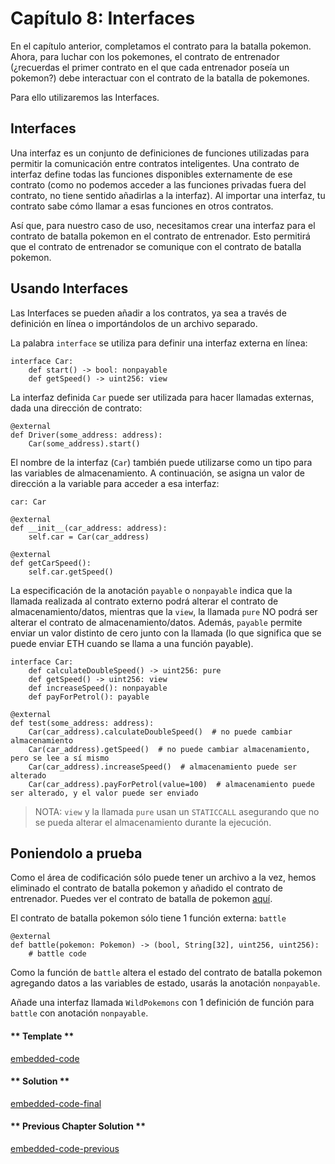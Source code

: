 <!-- Add translation for the following page: https://vyper.fun/#/2/interfaces
Do NOT change the code below. The below code runs the code editor -->

# Capítulo 8: Interfaces

En el capítulo anterior, completamos el contrato para la batalla pokemon. Ahora, para luchar con los pokemones, el contrato de entrenador (¿recuerdas el primer contrato en el que cada entrenador poseía un pokemon?) debe interactuar con el contrato de la batalla de pokemones.

Para ello utilizaremos las Interfaces.

## Interfaces

Una interfaz es un conjunto de definiciones de funciones utilizadas para permitir la comunicación entre contratos inteligentes. Una contrato de interfaz define todas las funciones disponibles externamente de ese contrato (como no podemos acceder a las funciones privadas fuera del contrato, no tiene sentido añadirlas a la interfaz). Al importar una interfaz, tu contrato sabe cómo llamar a esas funciones en otros contratos.

Así que, para nuestro caso de uso, necesitamos crear una interfaz para el contrato de batalla pokemon en el contrato de entrenador. Esto permitirá que el contrato de entrenador se comunique con el contrato de batalla pokemon.

## Usando Interfaces

Las Interfaces se pueden añadir a los contratos, ya sea a través de definición en línea o importándolos de un archivo separado.

La palabra `interface` se utiliza para definir una interfaz externa en línea:

    interface Car:
        def start() -> bool: nonpayable
        def getSpeed() -> uint256: view

La interfaz definida `Car` puede ser utilizada para hacer llamadas externas, dada una dirección de contrato:

    @external
    def Driver(some_address: address):
        Car(some_address).start()

El nombre de la interfaz (`Car`) también puede utilizarse como un tipo para las variables de almacenamiento. A continuación, se asigna un valor de dirección a la variable para acceder a esa interfaz:

    car: Car

    @external
    def __init__(car_address: address):
        self.car = Car(car_address)

    @external
    def getCarSpeed():
        self.car.getSpeed()

La especificación de la anotación `payable` o `nonpayable` indica que la llamada realizada al contrato externo podrá alterar el contrato de almacenamiento/datos, mientras que la `view`, la llamada `pure` NO podrá ser alterar el contrato de almacenamiento/datos. Además, `payable` permite enviar un valor distinto de cero junto con la llamada (lo que significa que se puede enviar ETH cuando se llama a una función payable).

    interface Car:
        def calculateDoubleSpeed() -> uint256: pure
        def getSpeed() -> uint256: view
        def increaseSpeed(): nonpayable
        def payForPetrol(): payable

    @external
    def test(some_address: address):
        Car(car_address).calculateDoubleSpeed()  # no puede cambiar almacenamiento
        Car(car_address).getSpeed()  # no puede cambiar almacenamiento, pero se lee a sí mismo
        Car(car_address).increaseSpeed()  # almacenamiento puede ser alterado
        Car(car_address).payForPetrol(value=100)  # almacenamiento puede ser alterado, y el valor puede ser enviado

> NOTA: `view` y la llamada `pure` usan un `STATICCALL` asegurando que no se pueda alterar el almacenamiento durante la ejecución.

## Poniendolo a prueba

Como el área de codificación sólo puede tener un archivo a la vez, hemos eliminado el contrato de batalla pokemon y añadido el contrato de entrenador. Puedes ver el contrato de batalla de pokemon [aquí](https://github.com/vyperfun/vyper.fun/blob/chapter1/assets/2/2.7-finished-code.vy).

El contrato de batalla pokemon sólo tiene 1 función externa: `battle`

    @external
    def battle(pokemon: Pokemon) -> (bool, String[32], uint256, uint256):
        # battle code

Como la función de `battle` altera el estado del contrato de batalla pokemon agregando datos a las variables de estado, usarás la anotación `nonpayable`.

Añade una interfaz llamada `WildPokemons` con 1 definición de función para `battle` con anotación `nonpayable`.

<!-- tabs:start -->

#### ** Template **

[embedded-code](../assets/2/2.8-template-code.vy ':include :type=code embed-template')

#### ** Solution **

[embedded-code-final](../assets/2/2.8-finished-code.vy ':include :type=code embed-final')

#### ** Previous Chapter Solution **

[embedded-code-previous](../assets/2/2.7-finished-code.vy ':include :type=code embed-previous')

<!-- tabs:end -->
